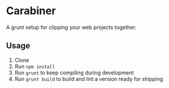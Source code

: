 Carabiner
========

A grunt setup for clipping your web projects together.

Usage
-----

1. Clone
2. Run `npm install`
3. Run `grunt` to keep compiling during development
4. Run `grunt build` to build and lint a version ready for shipping
